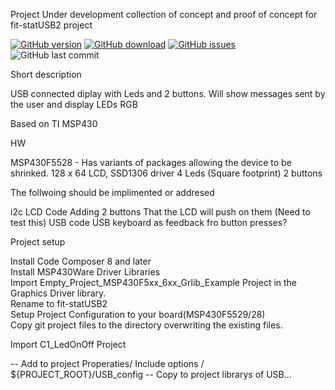 Project Under development collection of concept and proof of concept for fit-statUSB2 project


[![GitHub version](https://img.shields.io/github/release-pre/Andrew-tesler/fit-statUSB2.svg?style=flat)](https://github.com/Andrew-tesler/fit-statUSB2/releases/latest)
[![GitHub download](https://img.shields.io/github/downloads-pre/Andrew-tesler/fit-statUSB2/latest/total.svg?style=flat)](https://github.com/Andrew-tesler/fit-statUSB2/releases/latest)
[![GitHub issues](https://img.shields.io/github/issues-raw/Andrew-tesler/fit-statUSB2.svg?style=flat)](https://github.com/Andrew-tesler/fit-statUSB2/issues)
![GitHub last commit](https://img.shields.io/github/last-commit/Andrew-tesler/fit-statUSB2.svg?style=flat)


Short description

USB connected diplay with Leds and 2 buttons. Will show messages sent by the user and display LEDs RGB

Based on TI MSP430

HW

MSP430F5528 - Has variants of packages allowing the device to be shrinked. 128 x 64 LCD, SSD1306 driver 4 Leds (Square footprint) 2 buttons

The follwoing should be implimented or addresed

i2c LCD Code
Adding 2 buttons That the LCD will push on them (Need to test this)
USB code
USB keyboard as feedback fro button presses?

Project setup

Install Code Composer 8 and later<br>
Install MSP430Ware Driver Libraries<br>
Import Empty_Project_MSP430F5xx_6xx_Grlib_Example Project in the Graphics Driver library.<br> 
Rename to fit-statUSB2<br>
Setup Project Configuration to your board(MSP430F5529/28)<br>
Copy git project files to the directory overwriting the existing files.<br>

Import C1_LedOnOff Project 

-- Add to project Properaties/ Include options / ${PROJECT_ROOT}/USB_config
-- Copy to project librarys of USB...

